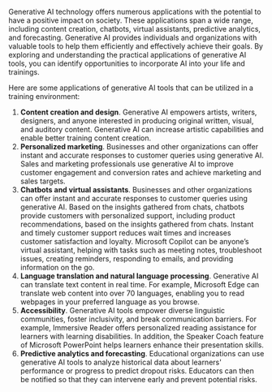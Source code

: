 Generative AI technology offers numerous applications with the potential to have a positive impact on society. These applications span a wide range, including content creation, chatbots, virtual assistants, predictive analytics, and forecasting. Generative AI provides individuals and organizations with valuable tools to help them efficiently and effectively achieve their goals. By exploring and understanding the practical applications of generative AI tools, you can identify opportunities to incorporate AI into your life and trainings. 

Here are some applications of generative AI tools that can be utilized in a training environment:  

1. **Content creation and design**. Generative AI empowers artists, writers, designers, and anyone interested in producing original written, visual, and auditory content. Generative AI can increase artistic capabilities and enable better training content creation.
1. **Personalized marketing**. Businesses and other organizations can offer instant and accurate responses to customer queries using generative AI. Sales and marketing professionals use generative AI to improve customer engagement and conversion rates and achieve marketing and sales targets.
1. **Chatbots and virtual assistants**. Businesses and other organizations can offer instant and accurate responses to customer queries using generative AI. Based on the insights gathered from chats, chatbots provide customers with personalized support, including product recommendations, based on the insights gathered from chats. Instant and timely customer support reduces wait times and increases customer satisfaction and loyalty. Microsoft Copilot can be anyone’s virtual assistant, helping with tasks such as meeting notes, troubleshoot issues, creating reminders, responding to emails, and providing information on the go.
1. **Language translation and natural language processing**. Generative AI can translate text content in real time. For example, Microsoft Edge can translate web content into over 70 languages, enabling you to read webpages in your preferred language as you browse.
1. **Accessibility**. Generative AI tools empower diverse linguistic communities, foster inclusivity, and break communication barriers. For example, Immersive Reader offers personalized reading assistance for learners with learning disabilities. In addition, the Speaker Coach feature of Microsoft PowerPoint helps learners enhance their presentation skills.
1. **Predictive analytics and forecasting**. Educational organizations can use generative AI tools to analyze historical data about learners' performance or progress to predict dropout risks. Educators can then be notified so that they can intervene early and prevent potential risks.
